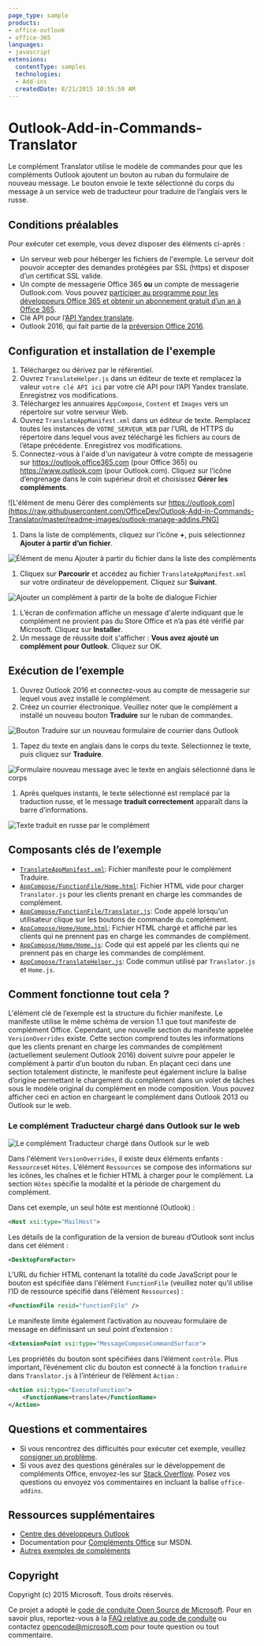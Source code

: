 ```yaml
---
page_type: sample
products:
- office-outlook
- office-365
languages:
- javascript
extensions:
  contentType: samples
  technologies:
  - Add-ins
  createdDate: 8/21/2015 10:55:59 AM
---
```

# Outlook-Add-in-Commands-Translator

Le complément Translator utilise le modèle de commandes pour que les compléments Outlook ajoutent un bouton au ruban du formulaire de nouveau message. Le bouton envoie le texte sélectionné du corps du message à un service web de traducteur pour traduire de l’anglais vers le russe.

## Conditions préalables

Pour exécuter cet exemple, vous devez disposer des éléments ci-après :

- Un serveur web pour héberger les fichiers de l'exemple. Le serveur doit pouvoir accepter des demandes protégées par SSL (https) et disposer d’un certificat SSL valide.
- Un compte de messagerie Office 365 **ou** un compte de messagerie Outlook.com. Vous pouvez [participer au programme pour les développeurs Office 365 et obtenir un abonnement gratuit d’un an à Office 365](https://aka.ms/devprogramsignup).
- Clé API pour l’[API Yandex translate](https://translate.yandex.com/developers).
- Outlook 2016, qui fait partie de la [préversion Office 2016](https://products.office.com/en-us/office-2016-preview).

## Configuration et installation de l'exemple

1. Téléchargez ou dérivez par le référentiel.
1. Ouvrez `TranslateHelper.js` dans un éditeur de texte et remplacez la valeur `votre clé API ici` par votre clé API pour l’API Yandex translate. Enregistrez vos modifications.
1. Téléchargez les annuaires `AppCompose`, `Content` et `Images` vers un répertoire sur votre serveur Web.
1. Ouvrez `TranslateAppManifest.xml` dans un éditeur de texte. Remplacez toutes les instances de `VOTRE_SERVEUR_WEB` par l’URL de HTTPS du répertoire dans lequel vous avez téléchargé les fichiers au cours de l’étape précédente. Enregistrez vos modifications.
1. Connectez-vous à l'aide d'un navigateur à votre compte de messagerie sur https://outlook.office365.com (pour Office 365) ou https://www.outlook.com (pour Outlook.com). Cliquez sur l’icône d’engrenage dans le coin supérieur droit et choisissez **Gérer les compléments**.
    
  ![L'élément de menu Gérer des compléments sur https://outlook.com](https://raw.githubusercontent.com/OfficeDev/Outlook-Add-in-Commands-Translator/master/readme-images/outlook-manage-addins.PNG)
    
1. Dans la liste de compléments, cliquez sur l’icône **+**, puis sélectionnez **Ajouter à partir d’un fichier**.

  ![Élément de menu Ajouter à partir du fichier dans la liste des compléments](https://raw.githubusercontent.com/OfficeDev/Outlook-Add-in-Commands-Translator/master/readme-images/addin-list.PNG)

1. Cliquex sur **Parcourir** et accédez au fichier `TranslateAppManifest.xml` sur votre ordinateur de développement. Cliquez sur **Suivant**.

  ![Ajouter un complément à partir de la boîte de dialogue Fichier](https://raw.githubusercontent.com/OfficeDev/Outlook-Add-in-Commands-Translator/master/readme-images/browse-manifest.PNG)

1. L’écran de confirmation affiche un message d'alerte indiquant que le complément ne provient pas du Store Office et n’a pas été vérifié par Microsoft. Cliquez sur **Installer**.
1. Un message de réussite doit s'afficher : **Vous avez ajouté un complément pour Outlook**. Cliquez sur OK.

## Exécution de l’exemple ##

1. Ouvrez Outlook 2016 et connectez-vous au compte de messagerie sur lequel vous avez installé le complément.
1. Créez un courrier électronique. Veuillez noter que le complément a installé un nouveau bouton **Traduire** sur le ruban de commandes.

  ![Bouton Traduire sur un nouveau formulaire de courrier dans Outlook](https://raw.githubusercontent.com/OfficeDev/Outlook-Add-in-Commands-Translator/master/readme-images/new-mail.PNG)

1. Tapez du texte en anglais dans le corps du texte. Sélectionnez le texte, puis cliquez sur **Traduire**.

  ![Formulaire nouveau message avec le texte en anglais sélectionné dans le corps](https://raw.githubusercontent.com/OfficeDev/Outlook-Add-in-Commands-Translator/master/readme-images/text-selected.PNG)

1. Après quelques instants, le texte sélectionné est remplacé par la traduction russe, et le message **traduit correctement** apparaît dans la barre d’informations.

  ![Texte traduit en russe par le complément](https://raw.githubusercontent.com/OfficeDev/Outlook-Add-in-Commands-Translator/master/readme-images/text-translated.PNG)

## Composants clés de l’exemple

- [```TranslateAppManifest.xml```](TranslateAppManifest.xml): Fichier manifeste pour le complément Traduire.
- [```AppCompose/FunctionFile/Home.html```](AppCompose/FunctionFile/Home.html): Fichier HTML vide pour charger `Translator.js` pour les clients prenant en charge les commandes de complément.
- [```AppCompose/FunctionFile/Translator.js```](AppCompose/FunctionFile/Translator.js): Code appelé lorsqu'un utilisateur clique sur les boutons de commande du complément.
- [```AppCompose/Home/Home.html```](AppCompose/Home/Home.html): Fichier HTML chargé et affiché par les clients qui ne prennent pas en charge les commandes de complément.
- [```AppCompose/Home/Home.js```](AppCompose/Home/Home.js): Code qui est appelé par les clients qui ne prennent pas en charge les commandes de complément.
- [```AppCompose/TranslateHelper.js```](AppCompose/TranslateHelper.js): Code commun utilisé par `Translator.js` et `Home.js`.

## Comment fonctionne tout cela ?

L'élément clé de l’exemple est la structure du fichier manifeste. Le manifeste utilise le même schéma de version 1.1 que tout manifeste de complément Office. Cependant, une nouvelle section du manifeste appelée `VersionOverrides` existe. Cette section comprend toutes les informations que les clients prenant en charge les commandes de complément (actuellement seulement Outlook 2016) doivent suivre pour appeler le complément à partir d’un bouton du ruban. En plaçant ceci dans une section totalement distincte, le manifeste peut également inclure la balise d’origine permettant le chargement du complément dans un volet de tâches sous le modèle original du complément en mode composition. Vous pouvez afficher ceci en action en chargeant le complément dans Outlook 2013 ou Outlook sur le web.

### Le complément Traducteur chargé dans Outlook sur le web ###

![Le complément Traducteur chargé dans Outlook sur le web](https://raw.githubusercontent.com/OfficeDev/Outlook-Add-in-Commands-Translator/master/readme-images/outlook-on-web.PNG)

Dans l'élément `VersionOverrides`, il existe deux éléments enfants : `Ressources`et `Hôtes`. L’élément `Ressources` se compose des informations sur les icônes, les chaînes et le fichier HTML à charger pour le complément. La section `Hôtes` spécifie la modalité et la période de chargement du complément.

Dans cet exemple, un seul hôte est mentionné (Outlook) :

```xml
<Host xsi:type="MailHost">
```
    
Les détails de la configuration de la version de bureau d’Outlook sont inclus dans cet élément :

```xml
<DesktopFormFactor>
```
    
L’URL du fichier HTML contenant la totalité du code JavaScript pour le bouton est spécifiée dans l'élément `FunctionFile` (veuillez noter qu’il utilise l’ID de ressource spécifié dans l’élément `Ressources`) :

```xml
<FunctionFile resid="functionFile" />
```
    
Le manifeste limite également l’activation au nouveau formulaire de message en définissant un seul point d’extension :

```xml
<ExtensionPoint xsi:type="MessageComposeCommandSurface">
```
    
Les propriétés du bouton sont spécifiées dans l’élément `contrôle`. Plus important, l’événement clic du bouton est connecté à la fonction `traduire` dans `Translator.js` à l’intérieur de l’élément `Action` :

```xml
<Action xsi:type="ExecuteFunction">
    <FunctionName>translate</FunctionName>
</Action>
```
    
## Questions et commentaires

- Si vous rencontrez des difficultés pour exécuter cet exemple, veuillez [consigner un problème](https://github.com/OfficeDev/Outlook-Add-in-Commands-Translator/issues).
- Si vous avez des questions générales sur le développement de compléments Office, envoyez-les sur [Stack Overflow](http://stackoverflow.com/questions/tagged/office-addins). Posez vos questions ou envoyez vos commentaires en incluant la balise `office-addins`.

## Ressources supplémentaires

- [Centre des développeurs Outlook](https://dev.outlook.com)
- Documentation pour [Compléments Office](https://msdn.microsoft.com/library/office/jj220060.aspx) sur MSDN.
- [Autres exemples de compléments](https://github.com/OfficeDev?utf8=%E2%9C%93&query=-Add-in)

## Copyright

Copyright (c) 2015 Microsoft. Tous droits réservés.


Ce projet a adopté le [code de conduite Open Source de Microsoft](https://opensource.microsoft.com/codeofconduct/). Pour en savoir plus, reportez-vous à la [FAQ relative au code de conduite](https://opensource.microsoft.com/codeofconduct/faq/) ou contactez [opencode@microsoft.com](mailto:opencode@microsoft.com) pour toute question ou tout commentaire.
